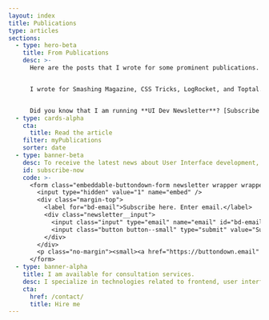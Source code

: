 ```yaml
---
layout: index
title: Publications
type: articles
sections:
  - type: hero-beta
    title: From Publications
    desc: >-
      Here are the posts that I wrote for some prominent publications.


      I wrote for Smashing Magazine, CSS Tricks, LogRocket, and Toptal.


      Did you know that I am running **UI Dev Newsletter**? [Subscribe now](#subscribe-now)
  - type: cards-alpha
    cta:
      title: Read the article
    filter: myPublications
    sorter: date
  - type: banner-beta
    desc: To receive the latest news about User Interface development, subscribe here.
    id: subscribe-now
    code: >-
      <form class="embeddable-buttondown-form newsletter wrapper wrapper--gamma margin-top text-left" action="https://buttondown.email/api/emails/embed-subscribe/starbist" method="post" target="popupwindow" onsubmit="window.open('https://buttondown.email/starbist', 'popupwindow')">
        <input type="hidden" value="1" name="embed" />
        <div class="margin-top">
          <label for="bd-email">Subscribe here. Enter email.</label>
          <div class="newsletter__input">
            <input class="input" type="email" name="email" id="bd-email" />
            <input class="button button--small" type="submit" value="Subscribe" />
          </div>
        </div>
        <p class="no-margin"><small><a href="https://buttondown.email" target="_blank" rel="noreferrer">Powered by Buttondown</a></small></p>
      </form>
  - type: banner-alpha
    title: I am available for consultation services.
    desc: I specialize in technologies related to frontend, user interface, and website development.
    cta:
      href: /contact/
      title: Hire me
---
```

